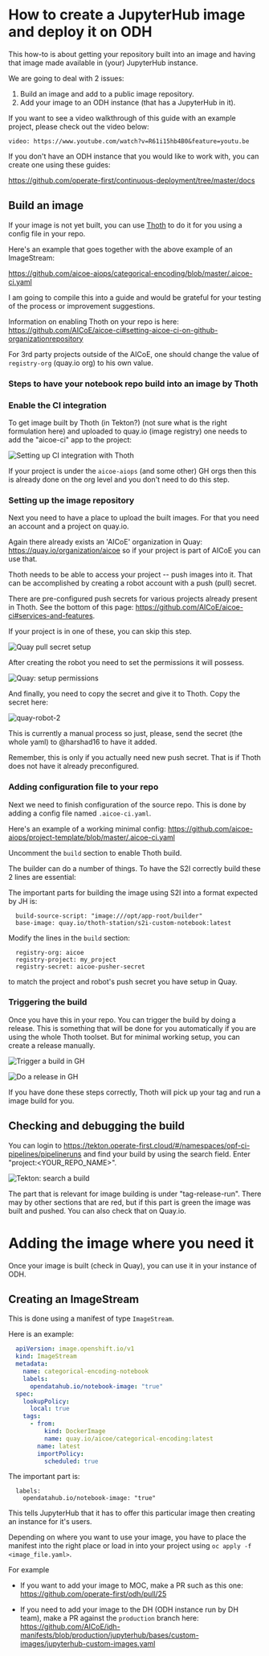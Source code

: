 # How to create a JupyterHub image and deploy it on ODH

This how-to is about getting your repository built into an image and having that image made available in (your) JupyterHub instance.

We are going to deal with 2 issues:

 1. Build an image and add to a public image repository.
 2. Add your image to an ODH instance (that has a JupyterHub in it).

If you want to see a video walkthrough of this guide with an example project, please check out the video below:

`video: https://www.youtube.com/watch?v=R61i15hb4B0&feature=youtu.be`

If you don't have an ODH instance that you would like to work with, you can create one using these guides:

https://github.com/operate-first/continuous-deployment/tree/master/docs

## Build an image

If your image is not yet built, you can use [Thoth](https://thoth-station.ninja/) to do it for you using a config file in your repo.

Here's an example that goes together with the above example of an ImageStream:

https://github.com/aicoe-aiops/categorical-encoding/blob/master/.aicoe-ci.yaml

I am going to compile this into a guide and would be grateful for your testing of the process or improvement suggestions.

Information on enabling Thoth on your repo is here: https://github.com/AICoE/aicoe-ci#setting-aicoe-ci-on-github-organizationrepository

For 3rd party projects outside of the AICoE, one should change the value of `registry-org` (quay.io org) to his own value.

### Steps to have your notebook repo build into an image by Thoth

### Enable the CI integration

To get image built by Thoth (in Tekton?) (not sure what is the right formulation here) and uploaded to quay.io (image registry) one needs to add the "aicoe-ci" app to the project:

![Setting up CI integration with Thoth](./../public/assets/jh_image_howto/ci-integration.png)

If your project is under the `aicoe-aiops` (and some other) GH orgs then this is already done on the org level and you don't need to do this step.

### Setting up the image repository

Next you need to have a place to upload the built images. For that you need an account and a project on quay.io.

Again there already exists an 'AICoE' organization in Quay: https://quay.io/organization/aicoe so if your project is part of AICoE you can use that.

Thoth needs to be able to access your project -- push images into it. That can be accomplished by creating a robot account with a push (pull) secret.

There are pre-configured push secrets for various projects already present in Thoth. See the bottom of this page: https://github.com/AICoE/aicoe-ci#services-and-features.

If your project is in one of these, you can skip this step.


![Quay pull secret setup](../public/assets/jh_image_howto/quay-robot.png)

After creating the robot you need to set the permissions it will possess.

![Quay: setup permissions](../public/assets/jh_image_howto/quay-secret.png)

And finally, you need to copy the secret and give it to Thoth. Copy the secret here:

![quay-robot-2](../public/assets/jh_image_howto/quay-secret-cred.png)

This is currently a manual process so just, please, send the secret (the whole yaml) to @harshad16 to have it added.

Remember, this is only if you actually need new push secret. That is if Thoth does not have it already preconfigured.

### Adding configuration file to your repo

Next we need to finish configuration of the source repo. This is done by adding a config file named `.aicoe-ci.yaml`.


Here's an example of a working minimal config: https://github.com/aicoe-aiops/project-template/blob/master/.aicoe-ci.yaml

Uncomment the `build` section to enable Thoth build.

The builder can do a number of things. To have the S2I correctly build these 2 lines are essential:

The important parts for building the image using S2I into a format expected by JH is:

```
  build-source-script: "image:///opt/app-root/builder"
  base-image: quay.io/thoth-station/s2i-custom-notebook:latest
```

Modify the lines in the `build` section:
```
  registry-org: aicoe
  registry-project: my_project
  registry-secret: aicoe-pusher-secret
```
to match the project and robot's push secret you have setup in Quay.


### Triggering the build

Once you have this in your repo. You can trigger the build by doing a release. This is something that will be done for you automatically if you are using the whole Thoth toolset. But for minimal working setup, you can create a release manually.

![Trigger a build in GH](../public/assets/jh_image_howto/gh-tag.png)

![Do a release in GH](../public/assets/jh_image_howto/gh-release.png)

If you have done these steps correctly, Thoth will pick up your tag and run a image build for you.

## Checking and debugging the build

You can login to https://tekton.operate-first.cloud/#/namespaces/opf-ci-pipelines/pipelineruns and find your build by using the search field. Enter "project:<YOUR_REPO_NAME>".

![Tekton: search a build](../public/assets/jh_image_howto/thoth-pipeline-run.png)

The part that is relevant for image building is under "tag-release-run". There may by other sections that are red, but if this part is green the image was built and pushed. You can also check that on Quay.io.

# Adding the image where you need it

Once your image is built (check in Quay), you can use it in your instance of ODH.

## Creating an ImageStream

This is done using a manifest of type `ImageStream`.

Here is an example:
```yaml
  apiVersion: image.openshift.io/v1
  kind: ImageStream
  metadata:
    name: categorical-encoding-notebook
    labels:
      opendatahub.io/notebook-image: "true"
  spec:
    lookupPolicy:
      local: true
    tags:
      - from:
          kind: DockerImage
          name: quay.io/aicoe/categorical-encoding:latest
        name: latest
        importPolicy:
          scheduled: true
  ```

The important part is:
```
  labels:
    opendatahub.io/notebook-image: "true"
```
This tells JupyterHub that it has to offer this particular image then creating an instance for it's users.

Depending on where you want to use your image, you have to place the manifest into the right place or load in into your project using `oc apply -f <image_file.yaml>`.

For example
 * If you want to add your image to MOC, make a PR such as this one: https://github.com/operate-first/odh/pull/25

 * If you need to add your image to the DH (ODH instance run by DH team), make a PR against the `production` branch here:
https://github.com/AICoE/idh-manifests/blob/production/jupyterhub/bases/custom-images/jupyterhub-custom-images.yaml





